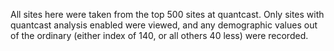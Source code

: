 All sites here were taken from the top 500 sites at quantcast. Only sites with quantcast analysis enabled were viewed, 
and any demographic values out of the ordinary (either index of 140, or all others 40 less) were recorded.

